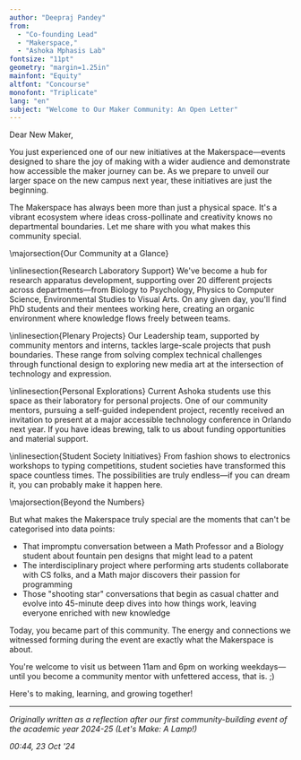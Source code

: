 ```yaml
---
author: "Deepraj Pandey"
from:
  - "Co-founding Lead"
  - "Makerspace,"
  - "Ashoka Mphasis Lab"
fontsize: "11pt"
geometry: "margin=1.25in"
mainfont: "Equity"
altfont: "Concourse"
monofont: "Triplicate"
lang: "en"
subject: "Welcome to Our Maker Community: An Open Letter"
---
```


Dear New Maker,

You just experienced one of our new initiatives at the Makerspace—events designed to share the joy of making with a wider audience and demonstrate how accessible the maker journey can be. As we prepare to unveil our larger space on the new campus next year, these initiatives are just the beginning.

The Makerspace has always been more than just a physical space. It's a vibrant ecosystem where ideas cross-pollinate and creativity knows no departmental boundaries. Let me share with you what makes this community special.

\majorsection{Our Community at a Glance}

\inlinesection{Research Laboratory Support}
We've become a hub for research apparatus development, supporting over 20 different projects across departments—from Biology to Psychology, Physics to Computer Science, Environmental Studies to Visual Arts. On any given day, you'll find PhD students and their mentees working here, creating an organic environment where knowledge flows freely between teams.

\inlinesection{Plenary Projects}
Our Leadership team, supported by community mentors and interns, tackles large-scale projects that push boundaries. These range from solving complex technical challenges through functional design to exploring new media art at the intersection of technology and expression.

\inlinesection{Personal Explorations}
Current Ashoka students use this space as their laboratory for personal projects. One of our community mentors, pursuing a self-guided independent project, recently received an invitation to present at a major accessible technology conference in Orlando next year. If you have ideas brewing, talk to us about funding opportunities and material support.

\inlinesection{Student Society Initiatives}
From fashion shows to electronics workshops to typing competitions, student societies have transformed this space countless times. The possibilities are truly endless—if you can dream it, you can probably make it happen here.

\majorsection{Beyond the Numbers}

But what makes the Makerspace truly special are the moments that can't be categorised into data points:

- That impromptu conversation between a Math Professor and a Biology student about fountain pen designs that might lead to a patent
- The interdisciplinary project where performing arts students collaborate with CS folks, and a Math major discovers their passion for programming
- Those "shooting star" conversations that begin as casual chatter and evolve into 45-minute deep dives into how things work, leaving everyone enriched with new knowledge

Today, you became part of this community. The energy and connections we witnessed forming during the event are exactly what the Makerspace is about.

You're welcome to visit us between 11am and 6pm on working weekdays—until you become a community mentor with unfettered access, that is. ;)

Here's to making, learning, and growing together!

---
*Originally written as a reflection after our first community-building event of the academic year 2024-25 (Let's Make: A Lamp!)*

*00:44, 23 Oct '24*
